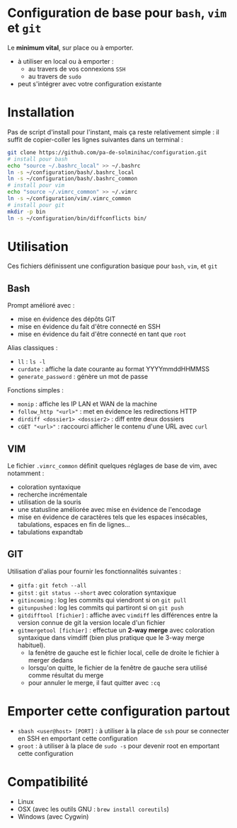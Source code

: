 # Configuration de base pour `bash`, `vim` et `git`

Le **minimum vital**, sur place ou à emporter.

- à utiliser en local ou à emporter :
  - au travers de vos connexions `SSH`
  - au travers de `sudo`
- peut s'intégrer avec votre configuration existante


# Installation

Pas de script d'install pour l'instant, mais ça reste relativement simple : il suffit de copier-coller les lignes suivantes dans un terminal :

```bash
git clone https://github.com/pa-de-solminihac/configuration.git
# install pour bash
echo "source ~/.bashrc_local" >> ~/.bashrc
ln -s ~/configuration/bash/.bashrc_local
ln -s ~/configuration/bash/.bashrc_common
# install pour vim
echo "source ~/.vimrc_common" >> ~/.vimrc
ln -s ~/configuration/vim/.vimrc_common
# install pour git
mkdir -p bin
ln -s ~/configuration/bin/diffconflicts bin/
```


# Utilisation

Ces fichiers définissent une configuration basique pour `bash`, `vim`, et `git`


## Bash

Prompt amélioré avec :
- mise en évidence des dépôts GIT
- mise en évidence du fait d'être connecté en SSH
- mise en évidence du fait d'être connecté en tant que `root`

Alias classiques :
- `ll` : `ls -l`
- `curdate` : affiche la date courante au format YYYYmmddHHMMSS
- `generate_password` : génère un mot de passe

Fonctions simples :
- `monip` : affiche les IP LAN et WAN de la machine
- `follow_http "<url>"` : met en évidence les redirections HTTP
- `dirdiff <dossier1> <dossier2>` : diff entre deux dossiers
- `cGET "<url>"` : raccourci afficher le contenu d'une URL avec `curl`


## VIM

Le fichier `.vimrc_common` définit quelques réglages de base de vim, avec notamment :
- coloration syntaxique
- recherche incrémentale
- utilisation de la souris
- une statusline améliorée avec mise en évidence de l'encodage
- mise en évidence de caractères tels que les espaces insécables, tabulations, espaces en fin de lignes...
- tabulations expandtab


## GIT

Utilisation d'alias pour fournir les fonctionnalités suivantes :
- `gitfa` : `git fetch --all`
- `gitst` : `git status --short` avec coloration syntaxique
- `gitincoming` : log les commits qui viendront si on `git pull`
- `gitunpushed` : log les commits qui partiront si on `git push`
- `gitdifftool [fichier]` : affiche avec `vimdiff` les différences entre la version connue de git la version locale d'un fichier
- `gitmergetool [fichier]` : effectue un **2-way merge** avec coloration syntaxique dans vimdiff (bien plus pratique que le 3-way merge habituel).
  - la fenêtre de gauche est le fichier local, celle de droite le fichier à merger dedans
  - lorsqu'on quitte, le fichier de la fenêtre de gauche sera utilisé comme résultat du merge
  - pour annuler le merge, il faut quitter avec `:cq`


# Emporter cette configuration partout

- `sbash <user@host> [PORT]` : à utiliser à la place de `ssh` pour se connecter en SSH en emportant cette configuration
- `groot` : à utiliser à la place de `sudo -s` pour devenir root en emportant cette configuration


# Compatibilité

- Linux
- OSX (avec les outils GNU : `brew install coreutils`)
- Windows (avec Cygwin)
